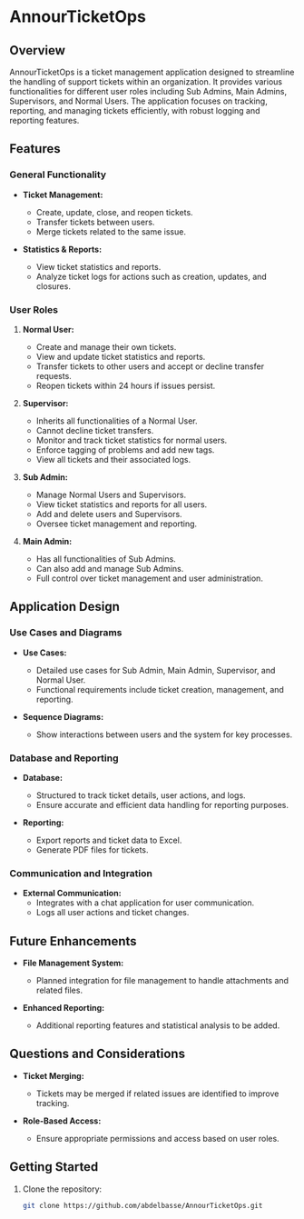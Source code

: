 # AnnourTicketOps

## Overview

AnnourTicketOps is a ticket management application designed to streamline the handling of support tickets within an organization. It provides various functionalities for different user roles including Sub Admins, Main Admins, Supervisors, and Normal Users. The application focuses on tracking, reporting, and managing tickets efficiently, with robust logging and reporting features.

## Features

### General Functionality

- **Ticket Management:**
  - Create, update, close, and reopen tickets.
  - Transfer tickets between users.
  - Merge tickets related to the same issue.

- **Statistics & Reports:**
  - View ticket statistics and reports.
  - Analyze ticket logs for actions such as creation, updates, and closures.

### User Roles

1. **Normal User:**
   - Create and manage their own tickets.
   - View and update ticket statistics and reports.
   - Transfer tickets to other users and accept or decline transfer requests.
   - Reopen tickets within 24 hours if issues persist.

2. **Supervisor:**
   - Inherits all functionalities of a Normal User.
   - Cannot decline ticket transfers.
   - Monitor and track ticket statistics for normal users.
   - Enforce tagging of problems and add new tags.
   - View all tickets and their associated logs.

3. **Sub Admin:**
   - Manage Normal Users and Supervisors.
   - View ticket statistics and reports for all users.
   - Add and delete users and Supervisors.
   - Oversee ticket management and reporting.

4. **Main Admin:**
   - Has all functionalities of Sub Admins.
   - Can also add and manage Sub Admins.
   - Full control over ticket management and user administration.

## Application Design

### Use Cases and Diagrams

- **Use Cases:**
  - Detailed use cases for Sub Admin, Main Admin, Supervisor, and Normal User.
  - Functional requirements include ticket creation, management, and reporting.

- **Sequence Diagrams:**
  - Show interactions between users and the system for key processes.

### Database and Reporting

- **Database:**
  - Structured to track ticket details, user actions, and logs.
  - Ensure accurate and efficient data handling for reporting purposes.

- **Reporting:**
  - Export reports and ticket data to Excel.
  - Generate PDF files for tickets.

### Communication and Integration

- **External Communication:**
  - Integrates with a chat application for user communication.
  - Logs all user actions and ticket changes.

## Future Enhancements

- **File Management System:**
  - Planned integration for file management to handle attachments and related files.

- **Enhanced Reporting:**
  - Additional reporting features and statistical analysis to be added.

## Questions and Considerations

- **Ticket Merging:**
  - Tickets may be merged if related issues are identified to improve tracking.

- **Role-Based Access:**
  - Ensure appropriate permissions and access based on user roles.

## Getting Started

1. Clone the repository:
   ```bash
   git clone https://github.com/abdelbasse/AnnourTicketOps.git
